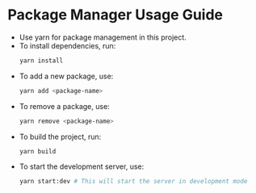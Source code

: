 # Package Manager Usage Guide

- Use yarn for package management in this project.
- To install dependencies, run:
  ```bash
  yarn install
  ```
- To add a new package, use:
  ```bash
  yarn add <package-name>
  ```
- To remove a package, use:
  ```bash
  yarn remove <package-name>
  ```
- To build the project, run:
  ```bash
  yarn build
  ```
- To start the development server, use:
  ```bash
  yarn start:dev # This will start the server in development mode
  ```